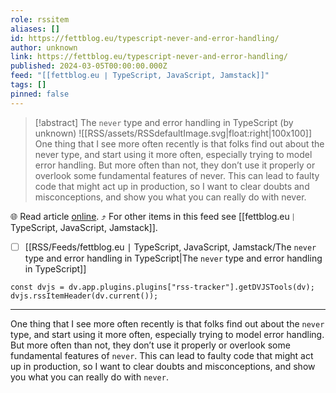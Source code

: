 ```yaml
---
role: rssitem
aliases: []
id: https://fettblog.eu/typescript-never-and-error-handling/
author: unknown
link: https://fettblog.eu/typescript-never-and-error-handling/
published: 2024-03-05T00:00:00.000Z
feed: "[[fettblog․eu ∣ TypeScript, JavaScript, Jamstack]]"
tags: []
pinned: false
---
```


> [!abstract] The `never` type and error handling in TypeScript (by unknown)
> ![[RSS/assets/RSSdefaultImage.svg|float:right|100x100]] One thing that I see more often recently is that folks find out about the never type, and start using it more often, especially trying to model error handling. But more often than not, they don’t use it properly or overlook some fundamental features of never. This can lead to faulty code that might act up in production, so I want to clear doubts and misconceptions, and show you what you can really do with never.

🌐 Read article [online](https://fettblog.eu/typescript-never-and-error-handling/). ⤴ For other items in this feed see [[fettblog․eu ∣ TypeScript, JavaScript, Jamstack]].

- [ ] [[RSS/Feeds/fettblog․eu ∣ TypeScript, JavaScript, Jamstack/The `never` type and error handling in TypeScript|The `never` type and error handling in TypeScript]]

~~~dataviewjs
const dvjs = dv.app.plugins.plugins["rss-tracker"].getDVJSTools(dv);
dvjs.rssItemHeader(dv.current());
~~~

- - -

One thing that I see more often recently is that folks find out about the `never` type, and start using it more often, especially trying to model error handling. But more often than not, they don’t use it properly or overlook some fundamental features of `never`. This can lead to faulty code that might act up in production, so I want to clear doubts and misconceptions, and show you what you can really do with `never`.